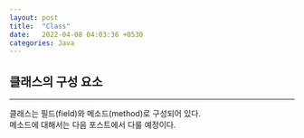 ```yaml
---
layout: post
title:  "Class"
date:   2022-04-08 04:03:36 +0530
categories: Java
---
```

## 클래스의 구성 요소
***

클래스는 필드(field)와  메소드(method)로 구성되어 있다.  
메소드에 대해서는 다음 포스트에서 다룰 예정이다.